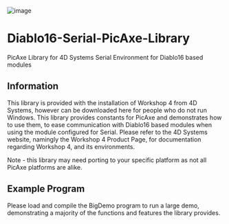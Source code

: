 ![image](http://www.4dsystems.com.au/imagenes/header.png)

Diablo16-Serial-PicAxe-Library
=============================

PicAxe Library for 4D Systems Serial Environment for Diablo16 based modules

## Information

This library is provided with the installation of Workshop 4 from 4D Systems, however can be downloaded here for people who do not run Windows.
This library provides constants for PicAxe and demonstrates how to use them, to ease communication with Diablo16 based modules when using the module configured for Serial.
Please refer to the 4D Systems website, namingly the Workshop 4 Product Page, for documentation regarding Workshop 4, and its environments.

Note - this library may need porting to your specific platform as not all PicAxe platforms are alike.

## Example Program

Please load and compile the BigDemo program to run a large demo, demonstrating a majority of the functions and features the library provides.